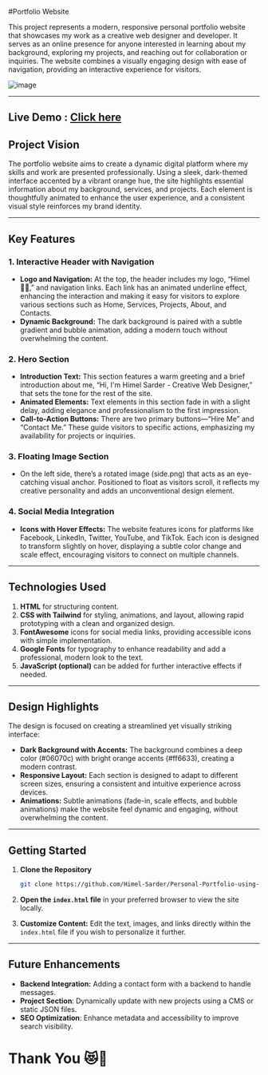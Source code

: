 
#Portfolio Website

This project represents a modern, responsive personal portfolio website that showcases my work as a creative web designer and developer. It serves as an online presence for anyone interested in learning about my background, exploring my projects, and reaching out for collaboration or inquiries. The website combines a visually engaging design with ease of navigation, providing an interactive experience for visitors.

![image](https://github.com/user-attachments/assets/d47c114f-0981-4867-9e5d-0d08d78d5b4d)

---
## Live Demo : [Click here](https://himel-sarder.github.io/Personal-Portfolio-using-Tailwind-CSS/)
## Project Vision

The portfolio website aims to create a dynamic digital platform where my skills and work are presented professionally. Using a sleek, dark-themed interface accented by a vibrant orange hue, the site highlights essential information about my background, services, and projects. Each element is thoughtfully animated to enhance the user experience, and a consistent visual style reinforces my brand identity.

---

## Key Features

### 1. **Interactive Header with Navigation**
   - **Logo and Navigation:** At the top, the header includes my logo, “Himel🐦‍🔥,” and navigation links. Each link has an animated underline effect, enhancing the interaction and making it easy for visitors to explore various sections such as Home, Services, Projects, About, and Contacts.
   - **Dynamic Background:** The dark background is paired with a subtle gradient and bubble animation, adding a modern touch without overwhelming the content.

### 2. **Hero Section**
   - **Introduction Text:** This section features a warm greeting and a brief introduction about me, “Hi, I'm Himel Sarder - Creative Web Designer,” that sets the tone for the rest of the site.
   - **Animated Elements:** Text elements in this section fade in with a slight delay, adding elegance and professionalism to the first impression.
   - **Call-to-Action Buttons:** There are two primary buttons—“Hire Me” and “Contact Me.” These guide visitors to specific actions, emphasizing my availability for projects or inquiries.

### 3. **Floating Image Section**
   - On the left side, there’s a rotated image (side.png) that acts as an eye-catching visual anchor. Positioned to float as visitors scroll, it reflects my creative personality and adds an unconventional design element.

### 4. **Social Media Integration**
   - **Icons with Hover Effects:** The website features icons for platforms like Facebook, LinkedIn, Twitter, YouTube, and TikTok. Each icon is designed to transform slightly on hover, displaying a subtle color change and scale effect, encouraging visitors to connect on multiple channels.

---

## Technologies Used

1. **HTML** for structuring content.
2. **CSS with Tailwind** for styling, animations, and layout, allowing rapid prototyping with a clean and organized design.
3. **FontAwesome** icons for social media links, providing accessible icons with simple implementation.
4. **Google Fonts** for typography to enhance readability and add a professional, modern look to the text.
5. **JavaScript (optional)** can be added for further interactive effects if needed.

---

## Design Highlights

The design is focused on creating a streamlined yet visually striking interface:
- **Dark Background with Accents:** The background combines a deep color (#06070c) with bright orange accents (#ff6633), creating a modern contrast.
- **Responsive Layout:** Each section is designed to adapt to different screen sizes, ensuring a consistent and intuitive experience across devices.
- **Animations:** Subtle animations (fade-in, scale effects, and bubble animations) make the website feel dynamic and engaging, without overwhelming the content.

---

## Getting Started

1. **Clone the Repository**
   ```bash
   git clone https://github.com/Himel-Sarder/Personal-Portfolio-using-Tailwind-CSS.git
   ```
2. **Open the `index.html` file** in your preferred browser to view the site locally.

3. **Customize Content:** Edit the text, images, and links directly within the `index.html` file if you wish to personalize it further.

---

## Future Enhancements

- **Backend Integration:** Adding a contact form with a backend to handle messages.
- **Project Section**: Dynamically update with new projects using a CMS or static JSON files.
- **SEO Optimization**: Enhance metadata and accessibility to improve search visibility.

# Thank You 😻🤍

